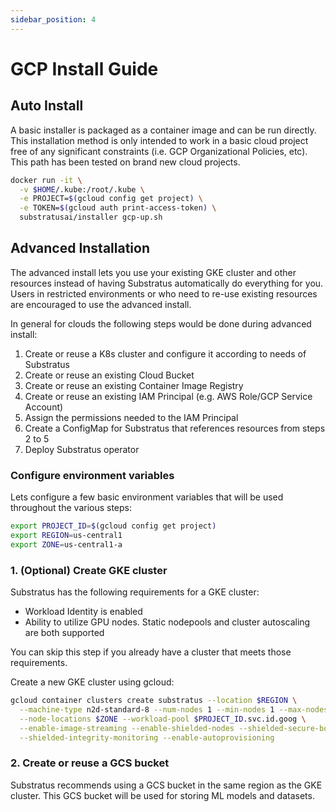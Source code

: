 ```yaml
---
sidebar_position: 4
---
```


# GCP Install Guide


## Auto Install

A basic installer is packaged as a container image and can be run directly. This installation method is only intended to work in a basic cloud project free of any significant constraints (i.e. GCP Organizational Policies, etc). This path has been tested on brand new cloud projects.


```bash
docker run -it \
  -v $HOME/.kube:/root/.kube \
  -e PROJECT=$(gcloud config get project) \
  -e TOKEN=$(gcloud auth print-access-token) \
  substratusai/installer gcp-up.sh
```

## Advanced Installation
The advanced install lets you use your existing GKE cluster and other resources instead
of having Substratus automatically do everything for you. Users in restricted environments
or who need to re-use existing resources are encouraged to use the advanced install.

In general for clouds the following steps would be done during advanced install:
1. Create or reuse a K8s cluster and configure it according to needs of Substratus
2. Create or reuse an existing Cloud Bucket
3. Create or reuse an existing Container Image Registry
4. Create or reuse an existing IAM Principal (e.g. AWS Role/GCP Service Account)
5. Assign the permissions needed to the IAM Principal
6. Create a ConfigMap for Substratus that references resources from steps 2 to 5
7. Deploy Substratus operator

### Configure environment variables
Lets configure a few basic environment variables that will be used throughout
the various steps:
```sh
export PROJECT_ID=$(gcloud config get project)
export REGION=us-central1
export ZONE=us-central1-a
```

### 1. (Optional) Create GKE cluster
Substratus has the following requirements for a GKE cluster:
* Workload Identity is enabled
* Ability to utilize GPU nodes. Static nodepools and cluster autoscaling are both supported

You can skip this step if you already have a cluster that meets those requirements.

Create a new GKE cluster using gcloud:
```sh
gcloud container clusters create substratus --location $REGION \
  --machine-type n2d-standard-8 --num-nodes 1 --min-nodes 1 --max-nodes 5 \
  --node-locations $ZONE --workload-pool $PROJECT_ID.svc.id.goog \
  --enable-image-streaming --enable-shielded-nodes --shielded-secure-boot \
  --shielded-integrity-monitoring --enable-autoprovisioning
```

### 2. Create or reuse a GCS bucket
Substratus recommends using a GCS bucket in the same region
as the GKE cluster. This GCS bucket will be used for storing
ML models and datasets.

